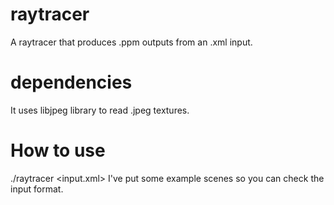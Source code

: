 # raytracer
A raytracer that produces .ppm outputs from an .xml input.
# dependencies
It uses libjpeg library to read .jpeg textures. 
# How to use
./raytracer <input.xml>
I've put some example scenes so you can check the input format.
